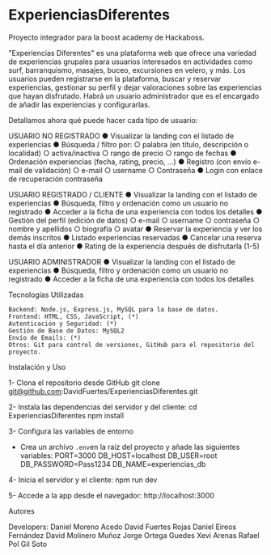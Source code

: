 # ExperienciasDiferentes
Proyecto integrador para la boost academy de Hackaboss. 

"Experiencias Diferentes" es una plataforma web que ofrece una variedad de experiencias grupales para usuarios interesados en actividades como surf, barranquismo, masajes, buceo, excursiones en velero, y más. Los usuarios pueden registrarse en la plataforma, buscar y reservar experiencias, gestionar su perfil y dejar valoraciones sobre las experiencias que hayan disfrutado. Habrá un usuario administrador que es el encargado de añadir las experiencias y configurarlas.

Detallamos ahora qué puede hacer cada tipo de usuario:

USUARIO NO REGISTRADO
● Visualizar la landing con el listado de experiencias
● Búsqueda / filtro por:
    ○ palabra (en título, descripción o localidad)
    ○ activa/inactiva
    ○ rango de precio
    ○ rango de fechas
● Ordenación experiencias (fecha, rating, precio, …)
● Registro (con envío e-mail de validación)
    ○ e-mail
    ○ username
    ○ Contraseña
● Login con enlace de recuperación contraseña

USUARIO REGISTRADO / CLIENTE
● Visualizar la landing con el listado de experiencias
● Búsqueda, filtro y ordenación como un usuario no registrado
● Acceder a la ficha de una experiencia con todos los detalles
● Gestión del perfil (edición de datos)
    ○ e-mail
    ○ username
    ○ contraseña
    ○ nombre y apellidos
    ○ biografía
    ○ avatar
● Reservar la experiencia y ver los demás inscritos
● Listado experiencias reservadas
● Cancelar una reserva hasta el día anterior
● Rating de la experiencia después de disfrutarla (1-5)


USUARIO ADMINISTRADOR
● Visualizar la landing con el listado de experiencias
● Búsqueda, filtro y ordenación como un usuario no registrado
● Acceder a la ficha de una experiencia con todos los detalles


Tecnologías Utilizadas

    Backend: Node.js, Express.js, MySQL para la base de datos.
    Frontend: HTML, CSS, JavaScript, (*)
    Autenticación y Seguridad: (*)
    Gestión de Base de Datos: MySQL2 
    Envío de Emails: (*)
    Otros: Git para control de versiones, GitHub para el repositorio del proyecto.


Instalación y Uso

1- Clona el repositorio desde GitHub
git clone git@github.com:DavidFuertes/ExperienciasDiferentes.git

2- Instala las dependencias del servidor y del cliente:
cd ExperienciasDiferentes
npm install

3- Configura las variables de entorno
  * Crea un archivo `.env`en la raíz del proyecto y añade las siguientes variables:
    PORT=3000
    DB_HOST=localhost
    DB_USER=root
    DB_PASSWORD=Pass1234
    DB_NAME=experiencias_db

 4- Inicia el servidor y el cliente:
 npm run dev

 5- Accede a la app desde el navegador:
 http://localhost:3000
 
  

Autores

Developers:
Daniel Moreno Acedo 
David Fuertes Rojas 
Daniel Eireos Fernández 
David Molinero Muñoz 
Jorge Ortega Guedes
Xevi Arenas Rafael
Pol Gil Soto

